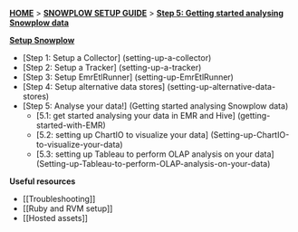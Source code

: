 [**HOME**](Home) > [**SNOWPLOW SETUP GUIDE**](Setting-up-Snowplow) > [**Step 5: Getting started analysing Snowplow data**](Getting-started-analysing-Snowplow-data)  

[**Setup Snowplow**](Setting-up-Snowplow)  

- [Step 1: Setup a Collector] (setting-up-a-collector)  
- [Step 2: Setup a Tracker] (setting-up-a-tracker)  
- [Step 3: Setup EmrEtlRunner] (setting-up-EmrEtlRunner)  
- [Step 4: Setup alternative data stores] (setting-up-alternative-data-stores) 
- [Step 5: Analyse your data!] (Getting started analysing Snowplow data)  
  - [5.1: get started analysing your data in EMR and Hive] (getting-started-with-EMR)
  - [5.2: setting up ChartIO to visualize your data] (Setting-up-ChartIO-to-visualize-your-data)
  - [5.3: setting up Tableau to perform OLAP analysis on your data] (Setting-up-Tableau-to-perform-OLAP-analysis-on-your-data)

**Useful resources**  

- [[Troubleshooting]]  
- [[Ruby and RVM setup]]  
- [[Hosted assets]]  